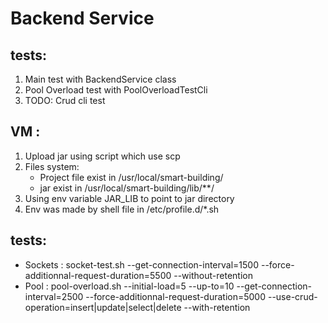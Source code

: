 # Backend Service

## tests:
1. Main test with BackendService class
2. Pool Overload test with PoolOverloadTestCli
3. TODO: Crud cli test
## VM :
1.  Upload jar using script which use scp
2.  Files system: 
    * Project file exist in /usr/local/smart-building/
    * jar exist in /usr/local/smart-building/lib/**/
3.  Using env variable JAR_LIB to point to jar directory
4.  Env was made by shell file in /etc/profile.d/*.sh

## tests:
- Sockets :
  socket-test.sh --get-connection-interval=1500 --force-additionnal-request-duration=5500 --without-retention
- Pool : pool-overload.sh --initial-load=5 --up-to=10 --get-connection-interval=2500 --force-additionnal-request-duration=5000 --use-crud-operation=insert|update|select|delete --with-retention
